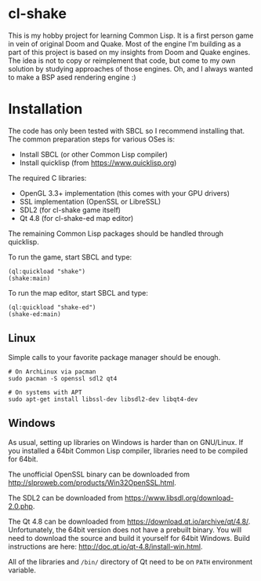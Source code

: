 # cl-shake

This is my hobby project for learning Common Lisp. It is a first person game
in vein of original Doom and Quake. Most of the engine I'm building as a part
of this project is based on my insights from Doom and Quake engines. The idea
is not to copy or reimplement that code, but come to my own solution by
studying approaches of those engines. Oh, and I always wanted to make a BSP
ased rendering engine :)

# Installation

The code has only been tested with SBCL so I recommend installing that. The
common preparation steps for various OSes is:

  * Install SBCL (or other Common Lisp compiler)
  * Install quicklisp (from https://www.quicklisp.org)

The required C libraries:

  * OpenGL 3.3+ implementation (this comes with your GPU drivers)
  * SSL implementation (OpenSSL or LibreSSL)
  * SDL2 (for cl-shake game itself)
  * Qt 4.8 (for cl-shake-ed map editor)
  
The remaining Common Lisp packages should be handled through quicklisp.

To run the game, start SBCL and type:

    (ql:quickload "shake")
    (shake:main)
    
To run the map editor, start SBCL and type:

    (ql:quickload "shake-ed")
    (shake-ed:main)

## Linux

Simple calls to your favorite package manager should be enough.

    # On ArchLinux via pacman
    sudo pacman -S openssl sdl2 qt4
    
    # On systems with APT
    sudo apt-get install libssl-dev libsdl2-dev libqt4-dev

## Windows

As usual, setting up libraries on Windows is harder than on GNU/Linux. If you
installed a 64bit Common Lisp compiler, libraries need to be compiled for
64bit.

The unofficial OpenSSL binary can be downloaded from
http://slproweb.com/products/Win32OpenSSL.html.

The SDL2 can be downloaded from https://www.libsdl.org/download-2.0.php.

The Qt 4.8 can be downloaded from
https://download.qt.io/archive/qt/4.8/. Unfortunately, the 64bit version does
not have a prebuilt binary. You will need to download the source and build it
yourself for 64bit Windows. Build instructions are here:
http://doc.qt.io/qt-4.8/install-win.html.

All of the libraries and `/bin/` directory of Qt need to be on `PATH`
environment variable.
